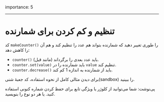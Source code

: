 importance: 5

---

# تنظیم و کم کردن برای شمارنده

کد `makeCounter()` را طوری تغییر دهید که شمارنده بتواند هم عدد را تنظیم کند و هم آن را کاهش دهد:

- `counter()` باید عدد بعدی را برگرداند (مانند قبل).
- `counter.set(value)` باید شمارنده را در `value` تنظیم کند.
- `counter.decrease()` باید از شمارنده به اندازه 1 کم کند.

برای دیدن مثالی کامل از نحوه استفاده، کد جعبهٔ شنی(sandbox) را ببینید.

پی‌نوشت: شما می‌توانید از کلوژر یا ویژگی تابع برای حفظ کردن شماره کنونی استفاده کنید. یا هر دو نوع را بنویسید.
